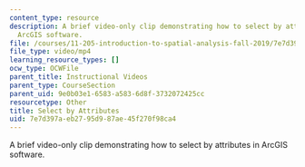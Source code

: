 ```yaml
---
content_type: resource
description: A brief video-only clip demonstrating how to select by attributes in
  ArcGIS software.
file: /courses/11-205-introduction-to-spatial-analysis-fall-2019/7e7d397aeb2795d987ae45f270f98ca4_MIT11_205F19_select_by_attributes.mp4
file_type: video/mp4
learning_resource_types: []
ocw_type: OCWFile
parent_title: Instructional Videos
parent_type: CourseSection
parent_uid: 9e0b03e1-6583-a583-6d8f-3732072425cc
resourcetype: Other
title: Select by Attributes
uid: 7e7d397a-eb27-95d9-87ae-45f270f98ca4
---
```

A brief video-only clip demonstrating how to select by attributes in ArcGIS software.